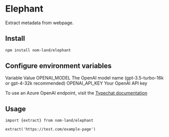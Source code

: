 # Elephant
Extract metadata from webpage.

## Install
```bash
npm install nom-land/elephant
```

## Configure environment variables
Variable	      Value
OPENAI_MODEL    The OpenAI model name (gpt-3.5-turbo-16k or gpt-4-32k recommended)
OPENAI_API_KEY	Your OpenAI API key

To use an Azure OpenAI endpoint, visit the [Typechat documentation](https://microsoft.github.io/TypeChat/docs/examples/)

## Usage

```
import {extract} from nom-land/elephant

extract('https://test.com/example-page')
```